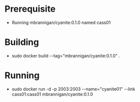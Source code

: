 Prerequisite
============
- Running mbrannigan/cyanite:0.1.0 named cass01

Building
========
- sudo docker build --tag="mbrannigan/cyanite:0.1.0" .

Running
=======
- sudo docker run -d -p 2003:2003 --name="cyanite01" --link cass01:cass01 mbrannigan/cyanite:0.1.0 
